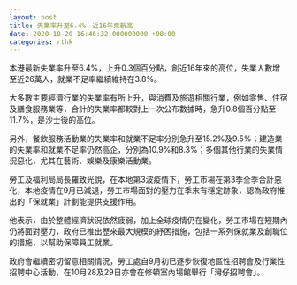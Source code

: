 ```yaml
---
layout: post
title: 失業率升至6.4%　近16年來新高
date: 2020-10-20 16:46:32.000000000 +08:00
categories: rthk
---
```


本港最新失業率升至6.4%，上升0.3個百分點，創近16年來的高位，失業人數增至近26萬人，就業不足率繼續維持在3.8%。

大多數主要經濟行業的失業率有所上升，與消費及旅遊相關行業，例如零售、住宿及膳食服務業等，合計的失業率都較對上一次公布數據時，急升0.8個百分點至11.7%，是沙士後的高位。

另外，餐飲服務活動業的失業率和就業不足率分別急升至15.2%及9.5%；建造業的失業率和就業不足率仍然高企，分別為10.9%和8.3%；多個其他行業的失業情況惡化，尤其在藝術、娛樂及康樂活動業。

勞工及福利局局長羅致光說，在本地第3波疫情下，勞工市場在第3季全季合計惡化，本地疫情在9月已減退，勞工巿場面對的壓力在季末有穩定跡象，認為政府推出的「保就業」計劃能提供支援作用。

他表示，由於整體經濟狀況依然疲弱，加上全球疫情仍在變化，勞工市場在短期內仍將面對壓力，政府已推出歷來最大規模的紓困措施，包括一系列保就業及創職位的措施，以幫助保障員工就業。

政府會繼續密切留意相關情況，勞工處自9月初已逐步恢復地區性招聘會及行業性招聘中心活動，在10月28及29日亦會在修頓室內場館舉行「灣仔招聘會」。
